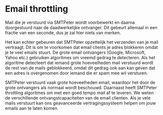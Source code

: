 # Email throttling

Mail die je verstuurd via SMTPeter wordt voorbewerkt en daarna doorgestuurd 
naar de daadwerkelijke ontvanger. Dit gebeurt allemaal in een fractie van 
een seconde, dus je zal hier niets van merken.

Het kan echter gebeuren dat SMTPeter opzettelijk het verzenden van je 
mail vertraagt. Dit is om te voorkomen dat email clients je adres blokkeren 
omdat je te veel emails stuurt. De grote email ontvangers (Google, Microsoft,
Yahoo etc.) gebruiken algoritmes om vreemd gedrag te detecteren. Als het 
algoritme detecteert dat iemand grote hoeveelheden mail verstuurd wordt 
de rest van de mails geblokkeerd, omdat dit gedrag ook aan kan geven dat 
een adres is overgenomen door iemand die er spam mee wil versturen.

SMTPeter verstuurd vaak grote hoeveelheden email, waardoor het door de 
grote ontvangers als normaal wordt beschouwd. Daarnaast heeft SMTPeter 
throttling algoritmes om met een goed tempo mail af te leveren. We weten
de verschillende ontvangstcapaciteiten van de email clienten. Als je vele
mails verstuurt kan ons geavanceerde vertragingssysteem helpen om jouw 
emails aan te laten komen.
